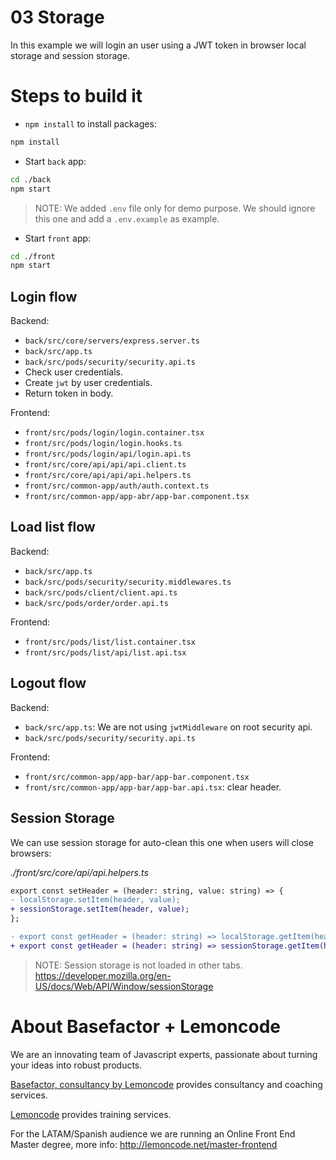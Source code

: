 # 03 Storage

In this example we will login an user using a JWT token in browser local storage and session storage.

# Steps to build it

- `npm install` to install packages:

```bash
npm install
```

- Start `back` app:

```bash
cd ./back
npm start
```

> NOTE: We added `.env` file only for demo purpose. We should ignore this one and add a `.env.example` as example.

- Start `front` app:

```bash
cd ./front
npm start
```

## Login flow

Backend:

  - `back/src/core/servers/express.server.ts`
  - `back/src/app.ts`
  - `back/src/pods/security/security.api.ts`
  - Check user credentials.
  - Create `jwt` by user credentials.
  - Return token in body.

Frontend:

  - `front/src/pods/login/login.container.tsx`
  - `front/src/pods/login/login.hooks.ts`
  - `front/src/pods/login/api/login.api.ts`
  - `front/src/core/api/api/api.client.ts`
  - `front/src/core/api/api/api.helpers.ts`
  - `front/src/common-app/auth/auth.context.ts`
  - `front/src/common-app/app-abr/app-bar.component.tsx`

## Load list flow

Backend:

  - `back/src/app.ts`
  - `back/src/pods/security/security.middlewares.ts`
  - `back/src/pods/client/client.api.ts`
  - `back/src/pods/order/order.api.ts`

Frontend: 

  - `front/src/pods/list/list.container.tsx`
  - `front/src/pods/list/api/list.api.tsx`

## Logout flow

Backend:

  - `back/src/app.ts`: We are not using `jwtMiddleware` on root security api.
  - `back/src/pods/security/security.api.ts`

Frontend: 

  - `front/src/common-app/app-bar/app-bar.component.tsx`
  - `front/src/common-app/app-bar/app-bar.api.tsx`: clear header.

## Session Storage

We can use session storage for auto-clean this one when users will close browsers:

_./front/src/core/api/api.helpers.ts_

```diff
export const setHeader = (header: string, value: string) => {
- localStorage.setItem(header, value);
+ sessionStorage.setItem(header, value);
};

- export const getHeader = (header: string) => localStorage.getItem(header);
+ export const getHeader = (header: string) => sessionStorage.getItem(header);

```

> NOTE: Session storage is not loaded in other tabs.
> https://developer.mozilla.org/en-US/docs/Web/API/Window/sessionStorage

# About Basefactor + Lemoncode

We are an innovating team of Javascript experts, passionate about turning your ideas into robust products.

[Basefactor, consultancy by Lemoncode](http://www.basefactor.com) provides consultancy and coaching services.

[Lemoncode](http://lemoncode.net/services/en/#en-home) provides training services.

For the LATAM/Spanish audience we are running an Online Front End Master degree, more info: http://lemoncode.net/master-frontend
